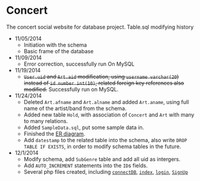 Concert
========

The concert social website for database project.
Table.sql modifying history
* 11/05/2014 
  * Initiation with the schema
  * Basic frame of the database
* 11/09/2014 
  * Error correction, successfully run On MySQL
* 11/19/2014
  * ~~```User.uid``` and ```Art.aid``` modification, using ```username varchar(20```) instead of ```id number int(10)```, related foreign key references also modified.~~ Successfully run on MySQL.
* 11/24/2014
  * Deleted ```Art.afname``` and ```Art.alname``` and added ```Art.aname```, using full name of the artist/band from the schema.
  * Added new table ```Hold```, with association of ```Concert``` and ```Art``` with many to many relations.
  * Added ```SampleData.sql```, put some sample data in.
  * Finished the [ER diagram](https://www.lucidchart.com/documents/edit/187a54c4-6238-45e4-8a26-9d68538fc38c).
  * Add ```datestamp``` to the related table into the schema, also write ```DROP TABLE IF EXISTS```, in order to modify schema tables in the future.
* 12/1/2014
  * Modify schema, add ```SubGenre``` table and add all uid as intergers.
  * Add ```AUTO_INCREMENT``` statements into the ```ID```s fields.
  * Several php files created, including [```connectDB```](https://github.com/southpenguin/Concert/blob/master/php/connectDB.php), [```index```](https://github.com/southpenguin/Concert/blob/master/php/index.php), [```login```](https://github.com/southpenguin/Concert/blob/master/php/login.php), [```SignUp```](https://github.com/southpenguin/Concert/blob/master/php/SignUp.php)
